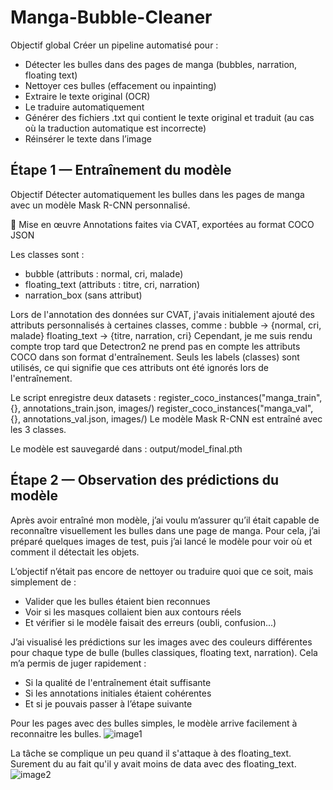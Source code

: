 # Manga-Bubble-Cleaner
Objectif global
Créer un pipeline automatisé pour :

- Détecter les bulles dans des pages de manga (bubbles, narration, floating text)
- Nettoyer ces bulles (effacement ou inpainting)
- Extraire le texte original (OCR)
- Le traduire automatiquement
- Générer des fichiers .txt qui contient le texte original et traduit (au cas où la traduction automatique est incorrecte)
- Réinsérer le texte dans l’image

## Étape 1 — Entraînement du modèle
Objectif
Détecter automatiquement les bulles dans les pages de manga avec un modèle Mask R-CNN personnalisé.

🧪 Mise en œuvre
Annotations faites via CVAT, exportées au format COCO JSON

Les classes sont :
- bubble (attributs : normal, cri, malade)
- floating_text (attributs : titre, cri, narration)
- narration_box (sans attribut)

Lors de l'annotation des données sur CVAT, j'avais initialement ajouté des attributs personnalisés à certaines classes, comme :
bubble → {normal, cri, malade}
floating_text → {titre, narration, cri}
Cependant, je me suis rendu compte trop tard que Detectron2 ne prend pas en compte les attributs COCO dans son format d'entraînement.
Seuls les labels (classes) sont utilisés, ce qui signifie que ces attributs ont été ignorés lors de l'entraînement.

Le script enregistre deux datasets :
register_coco_instances("manga_train", {}, annotations_train.json, images/)
register_coco_instances("manga_val", {}, annotations_val.json, images/)
Le modèle Mask R-CNN est entraîné avec les 3 classes.

Le modèle est sauvegardé dans : output/model_final.pth

## Étape 2 — Observation des prédictions du modèle
Après avoir entraîné mon modèle, j’ai voulu m’assurer qu’il était capable de reconnaître visuellement les bulles dans une page de manga.
Pour cela, j’ai préparé quelques images de test, puis j’ai lancé le modèle pour voir où et comment il détectait les objets.

L’objectif n’était pas encore de nettoyer ou traduire quoi que ce soit, mais simplement de :
- Valider que les bulles étaient bien reconnues
- Voir si les masques collaient bien aux contours réels
- Et vérifier si le modèle faisait des erreurs (oubli, confusion...)

J’ai visualisé les prédictions sur les images avec des couleurs différentes pour chaque type de bulle (bulles classiques, floating text, narration).
Cela m’a permis de juger rapidement :
- Si la qualité de l'entraînement était suffisante
- Si les annotations initiales étaient cohérentes
- Et si je pouvais passer à l’étape suivante

Pour les pages avec des bulles simples, le modèle arrive facilement à reconnaitre les bulles.
![image1](https://github.com/user-attachments/assets/121673fe-a03b-4f78-9d34-e18871854b21)

La tâche se complique un peu quand il s'attaque à des floating_text.
Surement du au fait qu'il y avait moins de data avec des floating_text.
![image2](https://github.com/user-attachments/assets/30997745-2115-4465-b0b0-148027ca5779)
